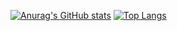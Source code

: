 [![Anurag's GitHub stats](https://github-readme-stats.vercel.app/api?username=taku-256&count_private=trueshow_icons=true&theme=radical)](https://github.com/anuraghazra/github-readme-stats)
[![Top Langs](https://github-readme-stats.vercel.app/api/top-langs/?username=taku-256&layout=compact&hide=SWIG,Makefile)](https://github.com/anuraghazra/github-readme-stats)
